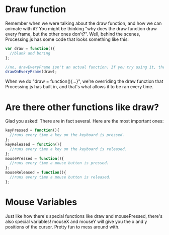 # Draw function
Remember when we were talking about the draw function, and how we can animate with it? You might be thinking "why does the draw function draw every frame, but the other ones don't?". Well, behind the scenes, Processing.js has some code that looks something like this:
```js
var draw = function(){
  //blank and boring
};

//no, drawEveryFrame isn't an actual function. If you try using it, the program will error out. This is just to show you what's going on.
drawOnEveryFrame(draw);
```
When we do "draw = function(){...}", we're overriding the draw function that Processing.js has built in, and that's what allows it to be ran every time.

# Are there other functions like draw?
Glad you asked! There are in fact several. Here are the most important ones:
```js
keyPressed = function(){
  //runs every time a key on the keyboard is pressed.
};
keyReleased = function(){
  //runs every time a key on the keyboard is released.
};
mousePressed = function(){
  //runs every time a mouse button is pressed.
};
mouseReleased = function(){
  //runs every time a mouse button is released.
};
```

# Mouse Variables
Just like how there's special functions like draw and mousePressed, there's also special variables! mouseX and mouseY will give you the x and y positions of the cursor. Pretty fun to mess around with.
